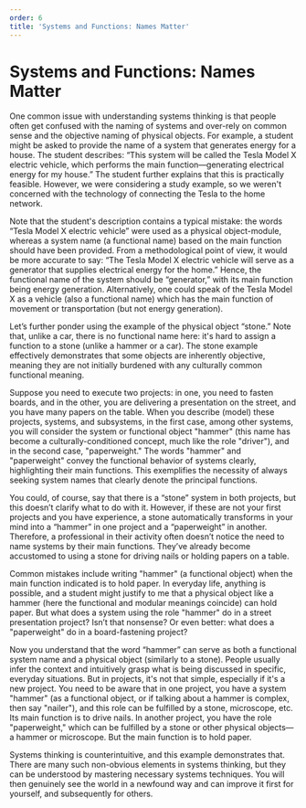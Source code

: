 ```yaml
---
order: 6
title: 'Systems and Functions: Names Matter'
---
```


# Systems and Functions: Names Matter

One common issue with understanding systems thinking is that people often get confused with the naming of systems and over-rely on common sense and the objective naming of physical objects. For example, a student might be asked to provide the name of a system that generates energy for a house. The student describes: “This system will be called the Tesla Model X electric vehicle, which performs the main function—generating electrical energy for my house.” The student further explains that this is practically feasible. However, we were considering a study example, so we weren't concerned with the technology of connecting the Tesla to the home network.

Note that the student's description contains a typical mistake: the words “Tesla Model X electric vehicle” were used as a physical object-module, whereas a system name (a functional name) based on the main function should have been provided. From a methodological point of view, it would be more accurate to say: “The Tesla Model X electric vehicle will serve as a generator that supplies electrical energy for the home.” Hence, the functional name of the system should be “generator,” with its main function being energy generation. Alternatively, one could speak of the Tesla Model X as a vehicle (also a functional name) which has the main function of movement or transportation (but not energy generation).

Let’s further ponder using the example of the physical object “stone.” Note that, unlike a car, there is no functional name here: it's hard to assign a function to a stone (unlike a hammer or a car). The stone example effectively demonstrates that some objects are inherently objective, meaning they are not initially burdened with any culturally common functional meaning.

Suppose you need to execute two projects: in one, you need to fasten boards, and in the other, you are delivering a presentation on the street, and you have many papers on the table. When you describe (model) these projects, systems, and subsystems, in the first case, among other systems, you will consider the system or functional object "hammer" (this name has become a culturally-conditioned concept, much like the role "driver"), and in the second case, "paperweight." The words "hammer" and "paperweight" convey the functional behavior of systems clearly, highlighting their main functions. This exemplifies the necessity of always seeking system names that clearly denote the principal functions.

You could, of course, say that there is a “stone” system in both projects, but this doesn’t clarify what to do with it. However, if these are not your first projects and you have experience, a stone automatically transforms in your mind into a “hammer” in one project and a “paperweight” in another. Therefore, a professional in their activity often doesn’t notice the need to name systems by their main functions. They’ve already become accustomed to using a stone for driving nails or holding papers on a table.

Common mistakes include writing "hammer" (a functional object) when the main function indicated is to hold paper. In everyday life, anything is possible, and a student might justify to me that a physical object like a hammer (here the functional and modular meanings coincide) can hold paper. But what does a system using the role "hammer" do in a street presentation project? Isn’t that nonsense? Or even better: what does a "paperweight" do in a board-fastening project?

Now you understand that the word “hammer” can serve as both a functional system name and a physical object (similarly to a stone). People usually infer the context and intuitively grasp what is being discussed in specific, everyday situations. But in projects, it's not that simple, especially if it's a new project. You need to be aware that in one project, you have a system "hammer" (as a functional object, or if talking about a hammer is complex, then say "nailer"), and this role can be fulfilled by a stone, microscope, etc. Its main function is to drive nails. In another project, you have the role "paperweight," which can be fulfilled by a stone or other physical objects—a hammer or microscope. But the main function is to hold paper.

Systems thinking is counterintuitive, and this example demonstrates that. There are many such non-obvious elements in systems thinking, but they can be understood by mastering necessary systems techniques. You will then genuinely see the world in a newfound way and can improve it first for yourself, and subsequently for others.